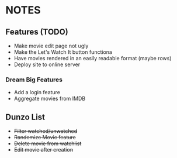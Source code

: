 # NOTES

## Features (TODO)
- Make movie edit page not ugly
- Make the Let's Watch It button functiona
- Have movies rendered in an easily readable format (maybe rows)
- Deploy site to online server

### Dream Big Features
- Add a login feature
- Aggregate movies from IMDB

## Dunzo List
- ~~Filter watched/unwatched~~
- ~~Randomize Movie feature~~
- ~~Delete movie from watchlist~~
- ~~Edit movie after creation~~